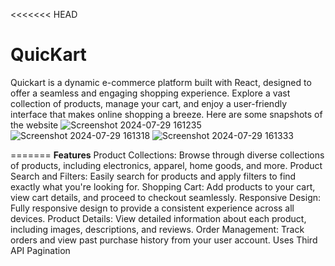 <<<<<<< HEAD
# QuicKart
Quickart is a dynamic e-commerce platform built with React, designed to offer a seamless and engaging shopping experience. Explore a vast collection of products, manage your cart, and enjoy a user-friendly interface that makes online shopping a breeze.
Here are some snapshots of the website
![Screenshot 2024-07-29 161235](https://github.com/user-attachments/assets/6daf6991-fa7a-4129-988c-a44593ebb50d)
![Screenshot 2024-07-29 161318](https://github.com/user-attachments/assets/5d120768-87f6-44a0-8836-563423a0fcb9)
![Screenshot 2024-07-29 161333](https://github.com/user-attachments/assets/08c8e7bc-37f7-4e1d-b635-932c8deacb99)

=======
<b>Features</b>
Product Collections: Browse through diverse collections of products, including electronics, apparel, home goods, and more.
Product Search and Filters: Easily search for products and apply filters to find exactly what you're looking for.
Shopping Cart: Add products to your cart, view cart details, and proceed to checkout seamlessly.
Responsive Design: Fully responsive design to provide a consistent experience across all devices.
Product Details: View detailed information about each product, including images, descriptions, and reviews.
Order Management: Track orders and view past purchase history from your user account.
Uses Third API
Pagination

